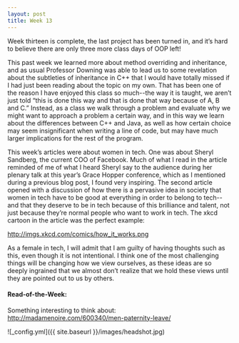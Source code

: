 ```yaml
---
layout: post
title: Week 13
---
```

Week thirteen is complete, the last project has been turned in, and it’s hard to believe there are only three more class days of OOP left! 

This past week we learned more about method overriding and inheritance, and as usual Professor Downing was able to lead us to some revelation about the subtleties of inheritance in C++ that I would have totally missed if I had just been reading about the topic on my own. That has been one of the reason I have enjoyed this class so much--the way it is taught, we aren’t just told “this is done this way and that is done that way because of A, B and C.” Instead, as a class we walk through a problem and evaluate why we might want to approach a problem a certain way, and in this way we learn about the differences between C++ and Java, as well as how certain choice may seem insignificant when writing a line of code, but may have much larger implications for the rest of the program. 

This week’s articles were about women in tech. One was about Sheryl Sandberg, the current COO of Facebook. Much of what I read in the article reminded of me of what I heard Sheryl say to the audience during her plenary talk at this year’s Grace Hopper conference, which as I mentioned during a previous blog post, I found very inspiring. The second article opened with a discussion of how there is a pervasive idea in society that women in tech have to be good at everything in order to belong to tech--and that they deserve to be in tech because of this brilliance and talent, not just because they’re normal people who want to work in tech. The xkcd cartoon in the article was the perfect example: 

http://imgs.xkcd.com/comics/how_it_works.png

As a female in tech, I will admit that I am guilty of having thoughts such as this, even though it is not intentional. I think one of the most challenging things will be changing how we view ourselves, as these ideas are so deeply ingrained that we almost don’t realize that we hold these views until they are pointed out to us by others.

#### Read-of-the-Week: 

Something interesting to think about: http://madamenoire.com/600340/men-paternity-leave/

![_config.yml]({{ site.baseurl }}/images/headshot.jpg)
